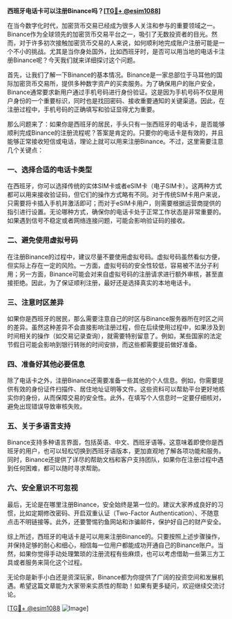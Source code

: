 **西班牙电话卡可以注册Binance吗？[[TG💪+ @esim1088](https://t.me/s/esim1088)]**

在当今数字化时代，加密货币交易已经成为很多人关注和参与的重要领域之一。Binance作为全球领先的加密货币交易平台之一，吸引了无数投资者的目光。然而，对于许多初次接触加密货币交易的人来说，如何顺利地完成账户注册可能是一个不小的挑战。尤其是当你身处国外，比如西班牙时，是否可以用当地的电话卡注册Binance呢？今天我们就来详细探讨这个问题。

首先，让我们了解一下Binance的基本情况。Binance是一家总部位于马耳他的国际加密货币交易所，提供多种数字资产的买卖服务。为了确保用户的账户安全，Binance通常要求新用户通过手机号码进行身份验证。这是因为手机号码不仅是用户身份的一个重要标识，同时也是找回密码、接收重要通知的关键渠道。因此，在注册过程中，手机号码的正确填写和验证显得尤为重要。

那么问题来了：如果你是西班牙的居民，手头只有一张西班牙的电话卡，是否能够顺利完成Binance的注册流程呢？答案是肯定的。只要你的电话卡是有效的，并且能够正常接收短信或电话，理论上就可以用来注册Binance。不过，这里需要注意几个关键点：

### 一、选择合适的电话卡类型

在西班牙，你可以选择传统的实体SIM卡或者eSIM卡（电子SIM卡）。这两种方式都可以用来接收验证码，但它们的操作方式略有不同。对于传统SIM卡用户来说，只需要将卡插入手机并激活即可；而对于eSIM卡用户，则需要根据运营商提供的指引进行设置。无论哪种方式，确保你的电话卡处于正常工作状态是非常重要的。如果遇到信号不稳定或者网络连接问题，可能会影响验证码的接收。

### 二、避免使用虚拟号码

在注册Binance的过程中，建议尽量不要使用虚拟号码。虚拟号码虽然看似方便，但实际上存在一定的风险。一方面，虚拟号码的安全性较低，容易被不法分子利用；另一方面，Binance可能会对来自虚拟号码的注册请求进行额外审核，甚至直接拒绝。因此，为了保证顺利注册，最好还是选择真实的本地电话卡。

### 三、注意时区差异

如果你是西班牙的居民，那么需要注意自己的时区与Binance服务器所在时区之间的差异。虽然这种差异不会直接影响注册过程，但在后续使用过程中，如果涉及到时间相关的操作（如交易记录查询），就需要特别留意了。例如，某些国家的法定节假日可能会影响到银行转账的时间安排，而这些都需要提前做好准备。

### 四、准备好其他必要信息

除了电话卡之外，注册Binance还需要准备一些其他的个人信息。例如，你需要提供有效的身份证件扫描件、居住地址证明等文件。这些资料可以帮助平台更好地核实你的身份，从而保障交易的安全性。此外，在填写个人信息时一定要仔细核对，避免出现错误导致审核失败。

### 五、关于多语言支持

Binance支持多种语言界面，包括英语、中文、西班牙语等。这意味着即使你是西班牙的用户，也可以轻松切换到西班牙语版本，更加直观地了解各项功能和服务。同时，Binance还提供了详尽的帮助文档和客户支持团队，如果你在注册过程中遇到任何困难，都可以随时寻求帮助。

### 六、安全意识不可忽视

最后，无论是在哪里注册Binance，安全始终是第一位的。建议大家养成良好的习惯，比如定期修改密码、开启双重认证（Two-Factor Authentication）、不随意点击不明链接等。此外，还要警惕钓鱼网站和诈骗邮件，保护好自己的财产安全。

综上所述，西班牙的电话卡是可以用来注册Binance的。只要按照上述步骤操作，并保持足够的耐心和细心，相信每一位用户都能成功开通自己的Binance账户。当然，如果你觉得手动处理繁琐的注册流程有些麻烦，也可以考虑借助一些第三方工具或者服务来简化这个过程。

无论你是新手小白还是资深玩家，Binance都为你提供了广阔的投资空间和发展机遇。希望这篇文章能为大家带来实质性的帮助！如果有更多疑问，欢迎继续交流讨论。

[[TG💪+ @esim1088](https://t.me/s/esim1088) ![Image](https://i.postimg.cc/4NQfJmqS/Snipaste-2025-05-13-00-14-12.png)]